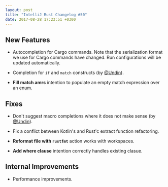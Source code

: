```yaml
---
layout: post
title: "IntelliJ Rust Changelog #50"
date: 2017-08-28 17:23:51 +0300
---
```



## New Features

* Autocompletion for Cargo commands. Note that the serialization
  format we use for Cargo commands have changed. Run configurations
  will be updated automatically.

* Completion for `if` and `match` constructs (by [@Undin]).

* **Fill match amrs** intention to populate an empty match expression
  over an enum.


## Fixes

* Don't suggest macro completions where it does not make sense (by
  [@Undin]).

* Fix a conflict between Kotlin's and Rust'c extract function refactoring.

* **Reformat file with `rustfmt`** action works with workspaces.

* **Add where clause** intention correctly handles existing clasue.


## Internal Improvements

* Performance improvements.



[@Undin]: https://github.com/Undin
